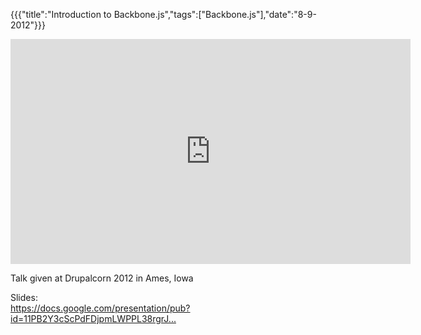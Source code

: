 {{{"title":"Introduction to Backbone.js","tags":["Backbone.js"],"date":"8-9-2012"}}}

<p><iframe width="640" height="360" src="http://www.youtube.com/embed/7XcbXmbrub8?feature=player_detailpage" frameborder="0" allowfullscreen></iframe></p>
<p>Talk given at Drupalcorn 2012 in Ames, Iowa</p>
<p>Slides:<br />
<a href="https://docs.google.com/presentation/pub?id=11PB2Y3cScPdFDjpmLWPPL38rgrJhg-RBWLw_HaNRj0o&#38;start=false&#38;loop=false&#38;delayms=3000" title="https://docs.google.com/presentation/pub?id=11PB2Y3cScPdFDjpmLWPPL38rgrJhg-RBWLw_HaNRj0o&#38;start=false&#38;loop=false&#38;delayms=3000">https://docs.google.com/presentation/pub?id=11PB2Y3cScPdFDjpmLWPPL38rgrJ...</a></p>